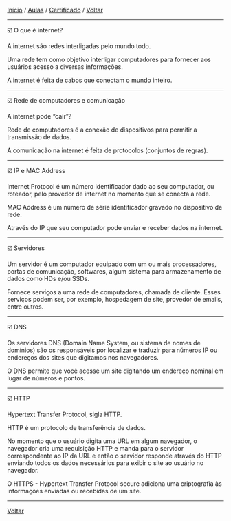 [Início](https://github.com/Thalyalm/rocketseat-trilha-conectar) /
[Aulas](https://github.com/Thalyalm/rocketseat-trilha-conectar/tree/main/aulas) /
[Certificado](https://github.com/Thalyalm/rocketseat-trilha-conectar/tree/main/certificado/certificado-trilha-conectar.pdf) /
[Voltar](https://github.com/Thalyalm/rocketseat-trilha-conectar/tree/main/aulas/internet-roteadores-e-servidores)

---

:ballot_box_with_check: O que é internet?

A internet são redes interligadas pelo mundo todo.

Uma rede tem como objetivo interligar computadores para fornecer aos usuários acesso a diversas informações.

A internet é feita de cabos que conectam o mundo inteiro.

---

:ballot_box_with_check: Rede de computadores e comunicação

A internet pode “cair”?

Rede de computadores é a conexão de dispositivos para permitir a transmissão de dados.

A comunicação na internet é feita de protocolos (conjuntos de regras).

---

:ballot_box_with_check: IP e MAC Address

Internet Protocol é um número identificador dado ao seu computador, ou roteador, pelo provedor de internet no momento que se conecta a rede.

MAC Address é um número de série identificador gravado no dispositivo de rede.

Através do IP que seu computador pode enviar e receber dados na internet.

---

:ballot_box_with_check: Servidores

Um servidor é um computador equipado com um ou mais processadores, portas de comunicação, softwares, algum sistema para armazenamento de dados como HDs e/ou SSDs.

Fornece serviços a uma rede de computadores, chamada de cliente. Esses serviços podem ser, por exemplo, hospedagem de site, provedor de emails, entre outros.

---

:ballot_box_with_check: DNS

Os servidores DNS (Domain Name System, ou sistema de nomes de domínios) são os responsáveis por localizar e traduzir para números IP ou endereços dos sites que digitamos nos navegadores.

O DNS permite que você acesse um site digitando um endereço nominal em lugar de números e pontos.

---

:ballot_box_with_check: HTTP

Hypertext Transfer Protocol, sigla HTTP.

HTTP é um protocolo de transferência de dados.

No momento que o usuário digita uma URL em algum navegador, o navegador cria uma requisição HTTP e manda para o servidor correspondente ao IP da URL e então o servidor responde através do HTTP enviando todos os dados necessários para exibir o site ao usuário no navegador.

O HTTPS - Hypertext Transfer Protocol secure adiciona uma criptografia às informações enviadas ou recebidas de um site.

---

[Voltar](https://github.com/Thalyalm/rocketseat-trilha-conectar/tree/main/aulas/internet-roteadores-e-servidores)